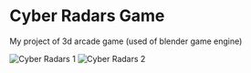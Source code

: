 ﻿# Cyber Radars Game

My project of 3d arcade game (used of blender game engine)

![Cyber Radars 1](https://github.com/gsaone/cyberradars/blob/master/c1.png) ![Cyber Radars 2](https://github.com/gsaone/cyberradars/blob/master/c2.png)
